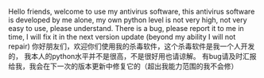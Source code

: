 Hello friends, welcome to use my antivirus software, this antivirus software is developed by me alone, 
my own python level is not very high, not very easy to use, please understand.
There is a bug, please report it to me in time, I will fix it in the next version update (beyond my ability I will not repair)
你好朋友们，欢迎你们使用我的杀毒软件，这个杀毒软件是我一个人开发的，
我本人的python水平并不是很高，不是很好用也请谅解。
有bug请及时汇报给我，我会在下一次的版本更新中修复它的（超出我能力范围的我不会修）
